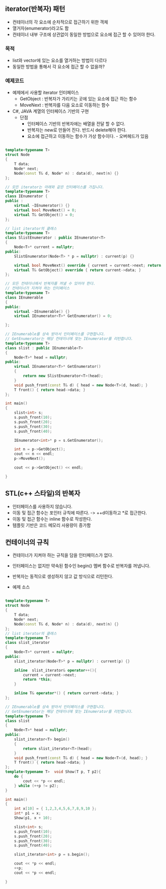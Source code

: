 ## iterator(반복자) 패턴
* 컨테이너의 각 요소에 순차적으로 접근하기 위한 객체
* 열거자(enumerator)라고도 함
* 컨테이너 내부 구조에 상관없이 동일한 방법으로 요소에 접근 할 수 있어야 한다.
### 목적
* list와 vector에 있는 요소를 열거하는 방법이 다르다
* 동일한 방법을 통해서 각 요소에 접근 할 수 없을까?
### 예제코드
* 예제에서 사용할 iterator 인터페이스
  * GetObject : 반복자가 가리키는 곳에 있는 요소에 접근 하는 함수
  * MoveNext : 반복자를 다음 요소로 이동하는 함수
* C#, JAVA 계열의 인터페이스 기반의 구현
  * 단점
    * 인터페이스 기반의 반복자에는 배열을 전달 할 수 없다.
    * 반복자는 new로 만들어 진다. 반드시 delete해야 한다.
    * 요소에 접근하고 이동하는 함수가 가상 함수이다. - 오버헤드가 있음
```c++

template<typename T>
struct Node
{
    T data;
    Node* next;
    Node(const T& d, Node* n) : data(d), next(n) {}
};

// 모든 iterator는 아래와 같은 인터페이스를 가집니다.
template<typename T>
class IEnumerator {
public :
    virtual ~IEnumerator() {}
    virtual bool MoveNext() = 0;
    virtual T& GetObject() = 0;
};

// list iterator의 클래스 
template<typename T>
class SlistEnumerator : public IEnumerator<T>
{
    Node<T>* current = nullptr;
public:
    SlistEnumerator(Node<T> * p = nullptr) : current(p) {}

    virtual bool MoveNext() override { current = current->next; return current; }
    virtual T& GetObject() override { return current->data; }
};

// 모든 컨테이너에서 반복자를 꺼낼 수 있어야 한다.
// 컨테이너가 지켜야 하는 인터페이스
template<typename T>
class IEnumerable
{
public: 
    virtual ~IEnumerable() {}
    virtual IEnumerator<T>* GetEnumerator() = 0;

};

// IEnumerable를 상속 받아서 인터페이스를 구현합니다. 
// GetEnumerator는 해당 컨테이너에 맞는 IEnumerator를 리턴합니다. 
template<typename T>
class slist : public IEnumerable<T>
{
    Node<T>* head = nullptr;
public:
    virtual IEnumerator<T>* GetEnumerator()
    {
        return new SlistEnumerator<T>(head);
    }
    void push_front(const T& d) { head = new Node<T>(d, head); }
    T front() { return head->data; }
};

int main()
{
    slist<int> s;
    s.push_front(10);
    s.push_front(20);
    s.push_front(30);
    s.push_front(40);

    IEnumerator<int>* p = s.GetEnumerator();

    int n = p->GetObject();
    cout << n << endl;
    p->MoveNext();

    cout << p->GetObject() << endl;

}
```

## STL(c++ 스타일)의 반복자 
* 인터페이스를 사용하지 않습니다.
* 이동 및 접근 함수는 포인터 규칙에 따른다. -> ++d이동하고 *로 접근한다.
* 이동 및 접근 함수는 inline 함수로 작성한다. 
* 템플릿 기반은 코드 메모리 사용량이 증가함

## 컨테이너의 규칙
* 컨테이너가 지켜야 하는 규칙을 담을 인터페이스가 없다. 
* 인터페이스는 없지만 약속된 함수인 begin() 멤버 함수로 반복자를 꺼냅니다. 
* 반복자는 동적으로 생성하지 않고 값 방식으로 리턴한다.

* 예제 소스 
```c++

template<typename T>
struct Node
{
    T data;
    Node* next;
    Node(const T& d, Node* n) : data(d), next(n) {}
};
// list iterator의 클래스 
template<typename T>
class slist_iterator 
{
    Node<T>* current = nullptr;
public:
    slist_iterator(Node<T>* p = nullptr) : current(p) {}

    inline  slist_iterator& operator++(){
        current = current->next;
        return *this;
    }

    inline T& operator*() { return current->data; }
};

// IEnumerable를 상속 받아서 인터페이스를 구현합니다. 
// GetEnumerator는 해당 컨테이너에 맞는 IEnumerator를 리턴합니다. 
template<typename T>
class slist
{
    Node<T>* head = nullptr;
public:
    slist_iterator<T> begin()
    {
        return slist_iterator<T>(head);
    }
    void push_front(const T& d) { head = new Node<T>(d, head); }
    T front() { return head->data; }
};
template<typename T>  void Show(T p, T p2){
    do {
        cout << *p << endl;
    } while (++p != p2);
}

int main()
{
    int x[10] = { 1,2,3,4,5,6,7,8,9,10 };
    int* p1 = x;
    Show(p1, x + 10);

    slist<int> s;
    s.push_front(10);
    s.push_front(20);
    s.push_front(30);
    s.push_front(40);

    slist_iterator<int> p = s.begin();

    cout << *p << endl;
    ++p;
    cout << *p << endl;

}
```
